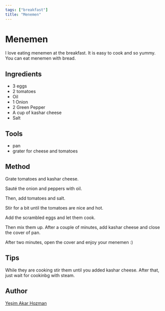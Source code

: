 ```yaml
---
tags: ["breakfast"]
title: "Menemen"
---
```


<TagLinks />

# Menemen

I love eating menemen at the breakfast. It is easy to cook and so yummy. You can eat menemen with bread. 

## Ingredients 

- 3 eggs
- 2 tomatoes
- Oil
- 1 Onion
- 2 Green Pepper
- A cup of kashar cheese 
- Salt


## Tools

- pan
- grater for cheese and tomatoes

## Method

Grate tomatoes and kashar cheese. 

Sauté the onion and peppers with oil.

Then, add tomatoes and salt.

Stir for a bit until the tomatoes are nice and hot.

Add the scrambled eggs and let them cook. 

Then mix them up. After a couple of minutes, add kashar cheese and close the cover of pan. 

After two minutes, open the cover and enjoy your menemen :) 

## Tips

While they are cooking stir them until  you added kashar cheese. After that, just wait for cookinbg with steam.


## Author

[Yeşim Akar Hozman](https://github.com/yesimnurakar)
